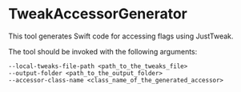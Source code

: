 # TweakAccessorGenerator

This tool generates Swift code for accessing flags using JustTweak.

The tool should be invoked with the following arguments:

```
--local-tweaks-file-path <path_to_the_tweaks_file>
--output-folder <path_to_the_output_folder>
--accessor-class-name <class_name_of_the_generated_accessor>
```
